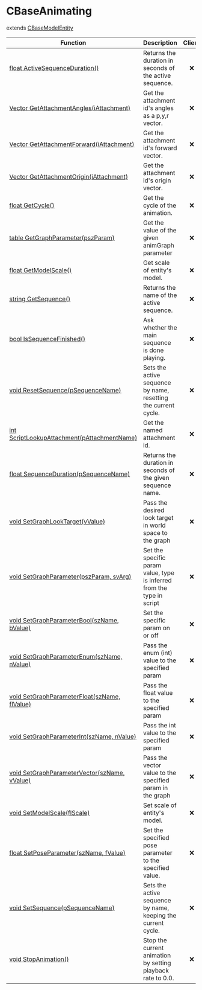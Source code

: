 # CBaseAnimating
extends [CBaseModelEntity](../CBaseModelEntity)

Function|Description|Client
--|--|:--:
[float ActiveSequenceDuration()](ActiveSequenceDuration)|Returns the duration in seconds of the active sequence.|❌
[Vector GetAttachmentAngles(iAttachment)](GetAttachmentAngles)|Get the attachment id's angles as a p,y,r vector.|❌
[Vector GetAttachmentForward(iAttachment)](GetAttachmentForward)|Get the attachment id's forward vector.|❌
[Vector GetAttachmentOrigin(iAttachment)](GetAttachmentOrigin)|Get the attachment id's origin vector.|❌
[float GetCycle()](GetCycle)|Get the cycle of the animation.|❌
[table GetGraphParameter(pszParam)](GetGraphParameter)|Get the value of the given animGraph parameter|❌
[float GetModelScale()](GetModelScale)|Get scale of entity's model.|❌
[string GetSequence()](GetSequence)|Returns the name of the active sequence.|❌
[bool IsSequenceFinished()](IsSequenceFinished)|Ask whether the main sequence is done playing.|❌
[void ResetSequence(pSequenceName)](ResetSequence)|Sets the active sequence by name, resetting the current cycle.|❌
[int ScriptLookupAttachment(pAttachmentName)](ScriptLookupAttachment)|Get the named attachment id.|❌
[float SequenceDuration(pSequenceName)](SequenceDuration)|Returns the duration in seconds of the given sequence name.|❌
[void SetGraphLookTarget(vValue)](SetGraphLookTarget)|Pass the desired look target in world space to the graph|❌
[void SetGraphParameter(pszParam, svArg)](SetGraphParameter)|Set the specific param value, type is inferred from the type in script|❌
[void SetGraphParameterBool(szName, bValue)](SetGraphParameterBool)|Set the specific param on or off|❌
[void SetGraphParameterEnum(szName, nValue)](SetGraphParameterEnum)|Pass the enum (int) value to the specified param|❌
[void SetGraphParameterFloat(szName, flValue)](SetGraphParameterFloat)|Pass the float value to the specified param|❌
[void SetGraphParameterInt(szName, nValue)](SetGraphParameterInt)|Pass the int value to the specified param|❌
[void SetGraphParameterVector(szName, vValue)](SetGraphParameterVector)|Pass the vector value to the specified param in the graph|❌
[void SetModelScale(flScale)](SetModelScale)|Set scale of entity's model.|❌
[float SetPoseParameter(szName, fValue)](SetPoseParameter)|Set the specified pose parameter to the specified value.|❌
[void SetSequence(pSequenceName)](SetSequence)|Sets the active sequence by name, keeping the current cycle.|❌
[void StopAnimation()](StopAnimation)|Stop the current animation by setting playback rate to 0.0.|❌
